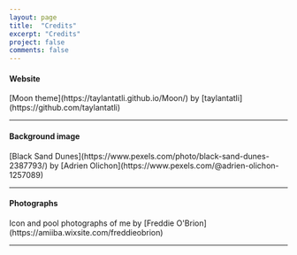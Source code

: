 ```yaml
---
layout: page
title:  "Credits"
excerpt: "Credits"
project: false
comments: false
---
```

<h4>Website</h4>
[Moon theme](https://taylantatli.github.io/Moon/) by [taylantatli](https://github.com/taylantatli)
<hr>

<h4>Background image</h4>
[Black Sand Dunes](https://www.pexels.com/photo/black-sand-dunes-2387793/) by [Adrien Olichon](https://www.pexels.com/@adrien-olichon-1257089)
<hr>

<h4>Photographs</h4>
Icon and pool photographs of me by [Freddie O'Brion](https://amiiba.wixsite.com/freddieobrion)
<hr>
